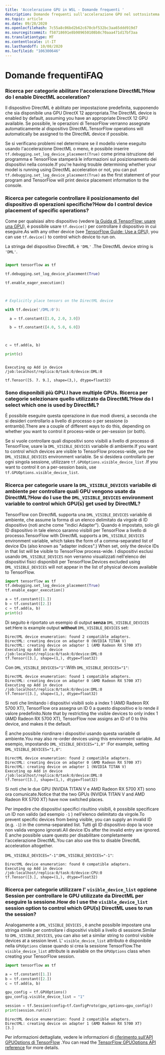 ```yaml
---
title: 'Accelerazione GPU in WSL - Domande frequenti '
description: Domande frequenti sull'accelerazione GPU nel sottosistema Windows per Linux
ms.topic: article
ms.date: 09/28/2020
ms.openlocfilehash: 7c55a8c06bd2b62c670cbf532bc3aa65ddd919d7
ms.sourcegitcommit: f58718691e8b989650108b8c70aaa471d17bf3aa
ms.translationtype: MT
ms.contentlocale: it-IT
ms.lasthandoff: 10/08/2020
ms.locfileid: "106300646"
---
```

# <a name="faq"></a><span data-ttu-id="a7be7-103">Domande frequenti</span><span class="sxs-lookup"><span data-stu-id="a7be7-103">FAQ</span></span>

### <a name="how-do-i-enable-directml-acceleration"></a><span data-ttu-id="a7be7-104">Ricerca per categorie abilitare l'accelerazione DirectML?</span><span class="sxs-lookup"><span data-stu-id="a7be7-104">How do I enable DirectML acceleration?</span></span> 

 
<span data-ttu-id="a7be7-105">Il dispositivo DirectML è abilitato per impostazione predefinita, supponendo che sia disponibile una GPU DirectX 12 appropriata.</span><span class="sxs-lookup"><span data-stu-id="a7be7-105">The DirectML device is enabled by default, assuming you have an appropriate DirectX 12 GPU available.</span></span> <span data-ttu-id="a7be7-106">Se possibile, le operazioni di TensorFlow verranno assegnate automaticamente al dispositivo DirectML.</span><span class="sxs-lookup"><span data-stu-id="a7be7-106">TensorFlow operations will automatically be assigned to the DirectML device if possible.</span></span> 

<span data-ttu-id="a7be7-107">Se si verificano problemi nel determinare se il modello viene eseguito usando l'accelerazione DirectML o meno, è possibile inserire `tf.debugging.set_log_device_placement(True)` come prima istruzione del programma e TensorFlow stamperà le informazioni sul posizionamento dei dispositivi nella console.</span><span class="sxs-lookup"><span data-stu-id="a7be7-107">If you're having trouble determining whether your model is running using DirectML acceleration or not, you can put `tf.debugging.set_log_device_placement(True)` as the first statement of your program and TensorFlow will print device placement information to the console.</span></span>

### <a name="how-do-i-control-device-placement-of-specific-operations"></a><span data-ttu-id="a7be7-108">Ricerca per categorie controllare il posizionamento del dispositivo di operazioni specifiche?</span><span class="sxs-lookup"><span data-stu-id="a7be7-108">How do I control device placement of specific operations?</span></span> 
 

<span data-ttu-id="a7be7-109">Come per qualsiasi altro dispositivo (vedere [la Guida di TensorFlow: usare una GPU](https://www.tensorflow.org/guide/gpu)), è possibile usare `tf.device()` per controllare il dispositivo in cui eseguire.</span><span class="sxs-lookup"><span data-stu-id="a7be7-109">As with any other device (see [TensorFlow Guide: Use a GPU](https://www.tensorflow.org/guide/gpu)), you can use `tf.device()` to control which device to run on.</span></span> 
 

<span data-ttu-id="a7be7-110">La stringa del dispositivo DirectML è `'DML'` .</span><span class="sxs-lookup"><span data-stu-id="a7be7-110">The DirectML device string is `'DML'`.</span></span> 


```python 

import tensorflow as tf 

tf.debugging.set_log_device_placement(True) 

tf.enable_eager_execution() 

 

# Explicitly place tensors on the DirectML device 

with tf.device('/DML:0'): 

  a = tf.constant([1.0, 2.0, 3.0]) 

  b = tf.constant([4.0, 5.0, 6.0]) 

 

c = tf.add(a, b) 

print(c) 

``` 


``` 

Executing op Add in device /job:localhost/replica:0/task:0/device:DML:0 

tf.Tensor([5. 7. 9.], shape=(3,), dtype=float32) 

```

### <a name="i-have-multiple-gpus-how-do-i-select-which-one-is-used-by-directml"></a><span data-ttu-id="a7be7-111">Sono disponibili più GPU.</span><span class="sxs-lookup"><span data-stu-id="a7be7-111">I have multiple GPUs.</span></span> <span data-ttu-id="a7be7-112">Ricerca per categorie selezionare quello utilizzato da DirectML?</span><span class="sxs-lookup"><span data-stu-id="a7be7-112">How do I select which one is used by DirectML?</span></span>

<span data-ttu-id="a7be7-113">È possibile eseguire questa operazione in due modi diversi, a seconda che si desideri controllarlo a livello di processo o per sessione (o entrambi).</span><span class="sxs-lookup"><span data-stu-id="a7be7-113">There are a couple of different ways to do this, depending on whether you want to control it process-wide or per-session (or both).</span></span>

<span data-ttu-id="a7be7-114">Se si vuole controllare quali dispositivi sono visibili a livello di processo di TensorFlow, usare la `DML_VISIBLE_DEVICES` variabile di ambiente.</span><span class="sxs-lookup"><span data-stu-id="a7be7-114">If you want to control which devices are visible to TensorFlow process-wide, use the `DML_VISIBLE_DEVICES` environment variable.</span></span> <span data-ttu-id="a7be7-115">Se si desidera controllarlo per ogni singola sessione, utilizzare `tf.GPUOptions.visible_device_list` .</span><span class="sxs-lookup"><span data-stu-id="a7be7-115">If you want to control it on a per-session basis, use `tf.GPUOptions.visible_device_list`.</span></span>

### <a name="how-do-i-use-the-dml_visible_devices-environment-variable-to-control-which-gpus-get-used-by-directml"></a><span data-ttu-id="a7be7-116">Ricerca per categorie usare la `DML_VISIBLE_DEVICES` variabile di ambiente per controllare quali GPU vengono usate da DirectML?</span><span class="sxs-lookup"><span data-stu-id="a7be7-116">How do I use the `DML_VISIBLE_DEVICES` environment variable to control which GPU(s) get used by DirectML?</span></span>

<span data-ttu-id="a7be7-117">TensorFlow con DirectML supporta una `DML_VISIBLE_DEVICES` variabile di ambiente, che assume la forma di un elenco delimitato da virgole di ID dispositivo (noti anche come "indici Adapter"). Quando è impostato, solo gli ID dispositivo in tale elenco saranno visibili per TensorFlow a livello di processo.</span><span class="sxs-lookup"><span data-stu-id="a7be7-117">TensorFlow with DirectML supports a `DML_VISIBLE_DEVICES` environment variable, which takes the form of a comma-separated list of device IDs (also known as "adapter indices".) When set, only the device IDs in that list will be visible to TensorFlow process-wide.</span></span> <span data-ttu-id="a7be7-118">I dispositivi esclusi usando `DML_VISIBLE_DEVICES` non verranno visualizzati nell'elenco dei dispositivi fisici disponibili per TensorFlow.</span><span class="sxs-lookup"><span data-stu-id="a7be7-118">Devices excluded using `DML_VISIBLE_DEVICES` will not appear in the list of physical devices available to TensorFlow.</span></span>

```python
import tensorflow as tf
tf.debugging.set_log_device_placement(True)
tf.enable_eager_execution()

a = tf.constant([1.])
b = tf.constant([2.])
c = tf.add(a, b)
print(c)
```

<span data-ttu-id="a7be7-119">Di seguito è riportato un esempio di output **senza** `DML_VISIBLE_DEVICES` set:</span><span class="sxs-lookup"><span data-stu-id="a7be7-119">Here is example output **without** `DML_VISIBLE_DEVICES` set:</span></span>

```
DirectML device enumeration: found 2 compatible adapters.
DirectML: creating device on adapter 0 (NVIDIA TITAN V)
DirectML: creating device on adapter 1 (AMD Radeon RX 5700 XT)
Executing op Add in device /job:localhost/replica:0/task:0/device:DML:0
tf.Tensor([3.], shape=(1,), dtype=float32)
```

<span data-ttu-id="a7be7-120">Con `DML_VISIBLE_DEVICES="1"`:</span><span class="sxs-lookup"><span data-stu-id="a7be7-120">With `DML_VISIBLE_DEVICES="1"`:</span></span>

```
DirectML device enumeration: found 1 compatible adapters.
DirectML: creating device on adapter 0 (AMD Radeon RX 5700 XT)
Executing op Add in device /job:localhost/replica:0/task:0/device:DML:0
tf.Tensor([3.], shape=(1,), dtype=float32)
```

<span data-ttu-id="a7be7-121">Si noti che limitando i dispositivi visibili solo a index 1 (AMD Radeon RX 5700 XT), TensorFlow ora assegna un ID 0 a questo dispositivo e lo rende il valore predefinito.</span><span class="sxs-lookup"><span data-stu-id="a7be7-121">Note that by restricting the visible devices to only index 1 (AMD Radeon RX 5700 XT), TensorFlow now assigns an ID of 0 to this device, and makes it the default.</span></span>

<span data-ttu-id="a7be7-122">È anche possibile riordinare i dispositivi usando questa variabile di ambiente.</span><span class="sxs-lookup"><span data-stu-id="a7be7-122">You may also re-order devices using this environment variable.</span></span> <span data-ttu-id="a7be7-123">Ad esempio, impostando `DML_VISIBLE_DEVICES="1,0"` :</span><span class="sxs-lookup"><span data-stu-id="a7be7-123">For example, setting `DML_VISIBLE_DEVICES="1,0"`:</span></span>

```
DirectML device enumeration: found 2 compatible adapters.
DirectML: creating device on adapter 0 (AMD Radeon RX 5700 XT)
DirectML: creating device on adapter 1 (NVIDIA TITAN V)
Executing op Add in device /job:localhost/replica:0/task:0/device:DML:0
tf.Tensor([3.], shape=(1,), dtype=float32)
```

<span data-ttu-id="a7be7-124">Si noti che le due GPU (NVIDIA TITAN V e AMD Radeon RX 5700 XT) sono ora comunicate.</span><span class="sxs-lookup"><span data-stu-id="a7be7-124">Notice that the two GPUs (NVIDIA TITAN V and AMD Radeon RX 5700 XT) have now switched places.</span></span>

<span data-ttu-id="a7be7-125">Per impedire che dispositivi specifici risultino visibili, è possibile specificare un ID non valido (ad esempio `-1` ) nell'elenco delimitato da virgole.</span><span class="sxs-lookup"><span data-stu-id="a7be7-125">To prevent specific devices from being visible, you can supply an invalid ID (e.g. `-1`) in the comma-separated list.</span></span> <span data-ttu-id="a7be7-126">Tutti gli ID dispositivo dopo la voce non valida vengono ignorati.</span><span class="sxs-lookup"><span data-stu-id="a7be7-126">All device IDs after the invalid entry are ignored.</span></span> <span data-ttu-id="a7be7-127">È anche possibile usare questo per disabilitare completamente l'accelerazione DirectML.</span><span class="sxs-lookup"><span data-stu-id="a7be7-127">You can also use this to disable DirectML acceleration altogether.</span></span>

<span data-ttu-id="a7be7-128">`DML_VISIBLE_DEVICES="-1"`:</span><span class="sxs-lookup"><span data-stu-id="a7be7-128">`DML_VISIBLE_DEVICES="-1"`:</span></span>

```
DirectML device enumeration: found 0 compatible adapters.
Executing op Add in device /job:localhost/replica:0/task:0/device:CPU:0
tf.Tensor([3.], shape=(1,), dtype=float32)
```

### <a name="how-do-i-use-the-visible_device_list-session-option-to-control-which-gpus-directml-uses-to-run-the-session"></a><span data-ttu-id="a7be7-129">Ricerca per categorie utilizzare l' `visible_device_list` opzione Session per controllare le GPU utilizzate da DirectML per eseguire la sessione.</span><span class="sxs-lookup"><span data-stu-id="a7be7-129">How do I use the `visible_device_list` session option to control which GPU(s) DirectML uses to run the session?</span></span>

<span data-ttu-id="a7be7-130">Analogamente a `DML_VISIBLE_DEVICES` , è anche possibile impostare una stringa simile per controllare i dispositivi visibili a livello di sessione.</span><span class="sxs-lookup"><span data-stu-id="a7be7-130">Similar to `DML_VISIBLE_DEVICES`, you can also set a similar string to control visible devices at a session level.</span></span> <span data-ttu-id="a7be7-131">L' `visible_device_list` attributo è disponibile nella `GPUOptions` classe quando si crea la sessione TensorFlow.</span><span class="sxs-lookup"><span data-stu-id="a7be7-131">The `visible_device_list` attribute is available on the `GPUOptions` class when creating your TensorFlow session.</span></span>

```python
import tensorflow as tf

a = tf.constant([1.])
b = tf.constant([2.])
c = tf.add(a, b)

gpu_config = tf.GPUOptions()
gpu_config.visible_device_list = "1"

session = tf.Session(config=tf.ConfigProto(gpu_options=gpu_config))
print(session.run(c))
```

```
DirectML device enumeration: found 2 compatible adapters.
DirectML: creating device on adapter 1 (AMD Radeon RX 5700 XT)
[3.]
```

<span data-ttu-id="a7be7-132">Per informazioni dettagliate, vedere le informazioni di [riferimento sull'API GPUOptions di TensorFlow](https://www.tensorflow.org/versions/r1.15/api_docs/python/tf/GPUOptions#visible_device_list) .</span><span class="sxs-lookup"><span data-stu-id="a7be7-132">You can read the [TensorFlow GPUOptions API reference](https://www.tensorflow.org/versions/r1.15/api_docs/python/tf/GPUOptions#visible_device_list) for more details.</span></span>